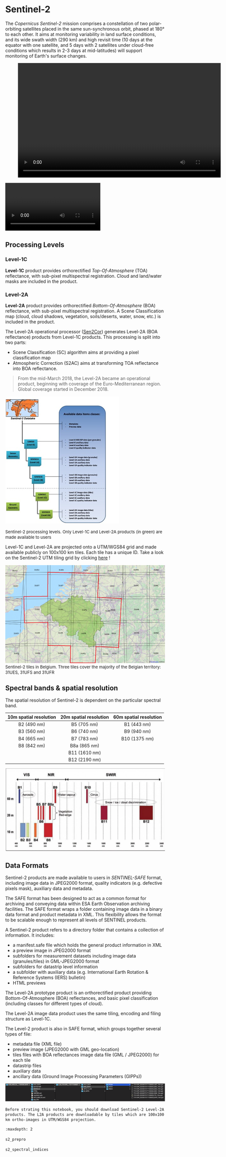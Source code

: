 # Sentinel-2

The *Copernicus Sentinel-2* mission comprises a constellation of two polar-orbiting satellites placed in the same sun-synchronous orbit, phased at 180° to each other. It aims at monitoring variability in land surface conditions, and its wide swath width (290 km) and high revisit time (10 days at the equator with one satellite, and 5 days with 2 satellites under cloud-free conditions which results in 2-3 days at mid-latitudes) will support monitoring of Earth's surface changes.

<figure class="video_container">
  <video width="640" height="360" controls="true" allowfullscreen="true">
    <source src="sentinel_2_orbite.mp4" type="video/mp4">
  </video>
</figure>


<video controls src="_build/html/_static/sentinel_2_orbite.mp4"></video>


## Processing Levels

### Level-1C
**Level-1C** product provides orthorectified *Top-Of-Atmosphere* (TOA) reflectance, with sub-pixel multispectral registration. Cloud and land/water masks are included in the product.

### Level-2A
**Level-2A** product provides orthorectified *Bottom-Of-Atmosphere* (BOA) reflectance, with sub-pixel multispectral registration. A Scene Classification map (cloud, cloud shadows, vegetation, soils/deserts, water, snow, etc.) is included in the product.

The Level-2A operational processor ([Sen2Cor](http://step.esa.int/main/snap-supported-plugins/sen2cor/)) generates Level-2A (BOA reflectance) products from Level-1C products.
This processing is split into two parts:
- Scene Classification (SC) algorithm aims at providing a pixel classification map
- Atmospheric Correction (S2AC) aims at transforming TOA reflectance into BOA reflectance.


> From the mid-March 2018, the Level-2A became an operational product, beginning with coverage of the Euro-Mediterranean region. Global coverage started in December 2018.

![S2 levels](s2_levels.jpg)

<font size="2">Sentinel-2 processing levels. Only Level-1C and Level-2A products (in green) are made available to users</font>


Level-1C and Level-2A are projected onto a UTM/WGS84 grid and made available publicly on 100x100 km tiles. Each tile has a unique ID. Take a look on the Sentinel-2 UTM tiling grid by clicking [here](https://eatlas.org.au/data/uuid/f7468d15-12be-4e3f-a246-b2882a324f59) !

![S2 tiles](s2_tiles.png)
<font size="2">Sentinel-2 tiles in Belgium. Three tiles cover the majority of the Belgian territory: 31UES, 31UFS and 31UFR </font>


## Spectral bands & spatial resolution

The spatial resolution of Sentinel-2 is dependent on the particular spectral band.

|10m spatial resolution | 20m spatial resolution | 60m spatial resolution|
|:---------:|:----------: |:----------: |
| B2 (490 nm) | B5 (705 nm) | B1 (443 nm)
| B3 (560 nm) | B6 (740 nm) | B9 (940 nm)
| B4 (665 nm) | B7 (783 nm) | B10 (1375 nm)
| B8 (842 nm)| B8a (865 nm)
| | B11 (1610 nm)
| | B12 (2190 nm)

![S2 bands](s2_bands.png)

## Data Formats

Sentinel-2 products are made available to users in *SENTINEL-SAFE* format, including image data in JPEG2000 format, quality indicators (e.g. defective pixels mask), auxiliary data and metadata.

The SAFE format has been designed to act as a common format for archiving and conveying data within ESA Earth Observation archiving facilities. The SAFE format wraps a folder containing image data in a binary data format and product metadata in XML. This flexibility allows the format to be scalable enough to represent all levels of SENTINEL products.

A Sentinel-2 product refers to a directory folder that contains a collection of information. It includes:
- a manifest.safe file which holds the general product information in XML
- a preview image in JPEG2000 format
- subfolders for measurement datasets including image data (granules/tiles) in GML-JPEG2000 format
- subfolders for datastrip level information
- a subfolder with auxiliary data (e.g. International Earth Rotation & Reference Systems (IERS) bulletin)
- HTML previews


The Level-2A prototype product is an orthorectified product providing Bottom-Of-Atmosphere (BOA) reflectances, and basic pixel classification (including classes for different types of cloud).

The Level-2A image data product uses the same tiling, encoding and filing structure as Level-1C.

The Level-2 product is also in SAFE format, which groups together several types of file:
- metadata file (XML file)
- preview image (JPEG2000 with GML geo-location)
- tiles files with BOA reflectances image data file (GML / JPEG2000) for each tile
- datastrip files
- auxiliary data
- ancillary data (Ground Image Processing Parameters (GIPPs))

![SAFE folder](safe_folder.png)


```{note}
Before strating this notebook, you should download Sentinel-2 Level-2A products. The L2A products are downloadable by tiles which are 100x100 km ortho-images in UTM/WGS84 projection.
```


```{toctree}
:maxdepth: 2

s2_prepro

s2_spectral_indices

```